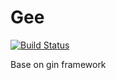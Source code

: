 # Gee
<a href="https://github.com/goapt/gee/actions"><img src="https://github.com/goapt/gee/workflows/build/badge.svg" alt="Build Status"></a>

Base on gin framework

